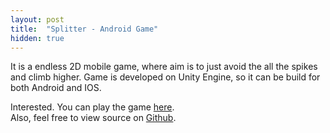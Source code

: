 ```yaml
---
layout: post
title:  "Splitter - Android Game"
hidden: true
---
```

It is a endless 2D mobile game, where aim is to just avoid the all the spikes and climb higher. Game is developed on Unity Engine, so it can be build for both Android and IOS.

Interested. You can play the game [here](https://play.google.com/store/apps/details?id=com.mdg.splitter).
<br>Also, feel free to view source on [Github](https://github.com/deep110/Splitter).